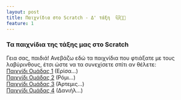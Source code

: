 ```yaml
---
layout: post
title: Παιχνίδια στο Scratch - Δ' τάξη  🐱🧑‍💻
feature: 1
---
```


### Τα παιχνίδια της τάξης μας στο Scratch
Γεια σας, παιδιά!
Ανεβάζω εδώ τα παιχνίδια που φτιάξατε με τους λαβύρινθους, έτσι ώστε να τα συνεχίσετε σπίτι αν θέλετε:  
[Παιχνίδι Ομάδας 1](https://scratch.mit.edu/projects/842778226/) (Ερίσα...)  
[Παιχνίδι Ομάδας 2](https://scratch.mit.edu/projects/842780501/) (Ρόμι...)  
[Παιχνίδι Ομάδας 3](https://scratch.mit.edu/projects/842781349/) (Άρτεμις...)  
[Παιχνίδι Ομάδας 4](https://scratch.mit.edu/projects/842781867/) (Δανιήλ...)